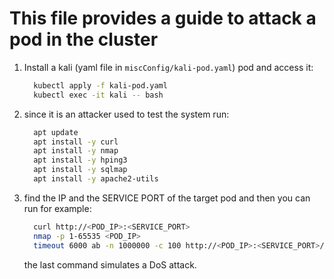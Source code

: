# This file provides a guide to attack a pod in the cluster

1. Install a kali (yaml file in `miscConfig/kali-pod.yaml`) pod and access it:
   ```sh
     kubectl apply -f kali-pod.yaml
     kubectl exec -it kali -- bash
   ```
2. since it is an attacker used to test the system run:
   ```sh
     apt update
     apt install -y curl
     apt install -y nmap
     apt install -y hping3
     apt install -y sqlmap
     apt install -y apache2-utils
   ```
3. find the IP and the SERVICE PORT of the target pod and then you can run for example:
   ```sh
     curl http://<POD_IP>:<SERVICE_PORT>
     nmap -p 1-65535 <POD_IP>
     timeout 6000 ab -n 1000000 -c 100 http://<POD_IP>:<SERVICE_PORT>/
   ```
   the last command simulates a DoS attack.
